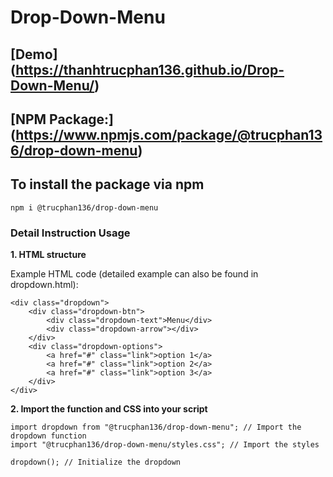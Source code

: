 # Drop-Down-Menu

## [Demo] (https://thanhtrucphan136.github.io/Drop-Down-Menu/)

## [NPM Package:] (https://www.npmjs.com/package/@trucphan136/drop-down-menu)

## To install the package via npm

    npm i @trucphan136/drop-down-menu

### Detail Instruction Usage

**1. HTML structure**

Example HTML code (detailed example can also be found in dropdown.html):

    <div class="dropdown">
        <div class="dropdown-btn">
            <div class="dropdown-text">Menu</div>
            <div class="dropdown-arrow"></div>
        </div>
        <div class="dropdown-options">
            <a href="#" class="link">option 1</a>
            <a href="#" class="link">option 2</a>
            <a href="#" class="link">option 3</a>
        </div>
    </div>

**2. Import the function and CSS into your script**

    import dropdown from "@trucphan136/drop-down-menu"; // Import the dropdown function
    import "@trucphan136/drop-down-menu/styles.css"; // Import the styles

    dropdown(); // Initialize the dropdown

